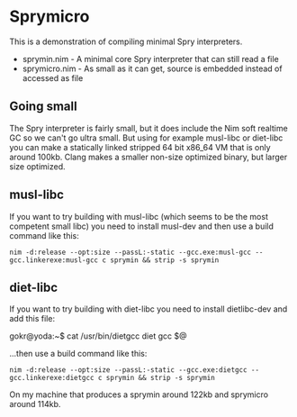 # Sprymicro
This is a demonstration of compiling minimal Spry interpreters.

* sprymin.nim   - A minimal core Spry interpreter that can still read a file
* sprymicro.nim - As small as it can get, source is embedded instead of accessed as file

## Going small
The Spry interpreter is fairly small, but it does include the Nim soft realtime GC so we can't
go ultra small. But using for example musl-libc or diet-libc you can make a statically linked stripped 64 bit x86_64 VM
that is only around 100kb. Clang makes a smaller non-size optimized binary, but larger size optimized.

## musl-libc
If you want to try building with musl-libc (which seems to be the most competent small libc) you need to install
musl-dev and then use a build command like this:

```
nim -d:release --opt:size --passL:-static --gcc.exe:musl-gcc --gcc.linkerexe:musl-gcc c sprymin && strip -s sprymin
```

## diet-libc
If you want to try building with diet-libc you need to install dietlibc-dev and add this file:

gokr@yoda:~$ cat /usr/bin/dietgcc 
diet gcc $@

...then use a build command like this:

```
nim -d:release --opt:size --passL:-static --gcc.exe:dietgcc --gcc.linkerexe:dietgcc c sprymin && strip -s sprymin
```
On my machine that produces a sprymin around 122kb and sprymicro around 114kb.
